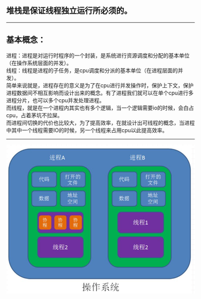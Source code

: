 ## 堆栈是保证线程独立运行所必须的。    

---

## 基本概念：  
进程：进程是对运行时程序的一个封装，是系统进行资源调度和分配的基本单位（在操作系统层面的并发）。  
线程：线程是进程的子任务，是cpu调度和分派的基本单位（在进程层面的并发）。  
简单来说就是，进程存在的意义是为了在cpu进行并发操作时，保护上下文，保护进程数据间不相互影响而设计出来的概念。有了进程我们就可以在单个cpu进行多进程分片，也可以多个cpu并发处理进程。  
而线程，就是在一个进程内其实也有多个逻辑，当一个逻辑需要io的时候，会白占cpu，占着茅坑不拉屎。  
而进程间切换的代价也比较大，为了提高效率，在就设计出可线程的概念，当进程中其中一个线程需要IO的时候，另一个线程来占用cpu以此提高效率。  

---

![进程线程协程](BIG/操作系统/coroutine.png)

